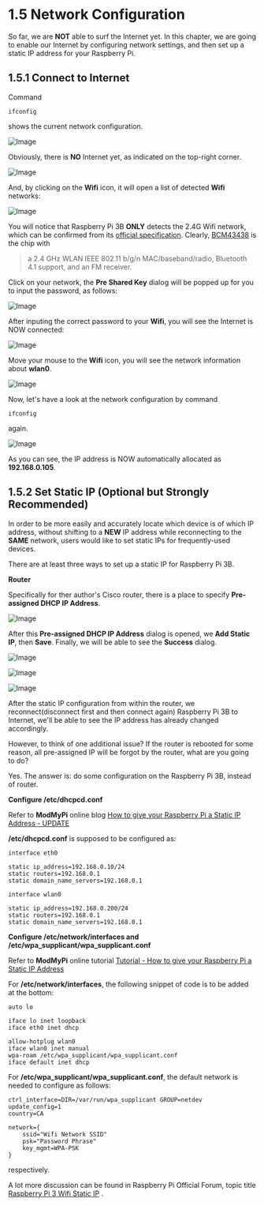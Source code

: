 # 1.5 Network Configuration

So far, we are **NOT** able to surf the Internet yet. In this chapter, we are going to enable our Internet by configuring network settings, and then set up a static IP address for your Raspberry Pi.

## 1.5.1 Connect to Internet
Command
```
ifconfig
```
shows the current network configuration.

![Image](./network_1_ifconfig.jpg)

Obviously, there is **NO** Internet yet, as indicated on the top-right corner.

![Image](./network_2_internet_not_connected.jpg)

And, by clicking on the **Wifi** icon, it will open a list of detected **Wifi** networks:

![Image](./network_3_internet_listing.jpg)

You will notice that Raspberry Pi 3B **ONLY** detects the 2.4G Wifi network, which can be confirmed from its [official specification](https://www.raspberrypi.org/products/raspberry-pi-3-model-b/). Clearly, [BCM43438](http://www.cypress.com/file/298076/download) is the chip with 
> a 2.4 GHz WLAN IEEE 802.11 b/g/n MAC/baseband/radio, Bluetooth 4.1 support, and an FM receiver.

Click on your network, the **Pre Shared Key** dialog will be popped up for you to input the password, as follows:

![Image](./network_4_internet_pre_sharedkey.jpg)

After inputing the correct password to your **Wifi**, you will see the Internet is NOW connected:

![Image](./network_5_internet_connected_1.jpg)

Move your mouse to the **Wifi** icon, you will see the network information about **wlan0**.

![Image](./network_6_internet_connected_2.jpg)

Now, let's have a look at the network configuration by command
```
ifconfig
```
again.

![Image](./network_7_ifconfig.jpg)

As you can see, the IP address is NOW automatically allocated as **192.168.0.105**.


## 1.5.2 Set Static IP (Optional but Strongly Recommended)

In order to be more easily and accurately locate which device is of which IP address, without shifting to a **NEW** IP address while reconnecting to the **SAME** network, users would like to set static IPs for frequently-used devices.

There are at least three ways to set up a static IP for Raspberry Pi 3B.

**Router**

Specifically for ther author's Cisco router, there is a place to specify **Pre-assigned DHCP IP Address**.

![Image](./router_configure_1.jpg)

After this **Pre-assigned DHCP IP Address** dialog is opened, we **Add Static IP**, then **Save**. Finally, we will be able to see the **Success** dialog.

![Image](./router_configure_2.jpg)

![Image](./router_configure_3.jpg)

![Image](./router_configure_4.jpg)

After the static IP configuration from within the router, we reconnect(disconnect first and then connect again) Raspberry Pi 3B to Internet, we'll be able to see the IP address has already changed accordingly.

However, to think of one additional issue? If the router is rebooted for some reason, all pre-assigned IP will be forgot by the router, what are you going to do?

Yes. The answer is: do some configuration on the Raspberry Pi 3B, instead of router.


**Configure /etc/dhcpcd.conf**

Refer to **ModMyPi** online blog [How to give your Raspberry Pi a Static IP Address - UPDATE](https://www.modmypi.com/blog/how-to-give-your-raspberry-pi-a-static-ip-address-update)

**/etc/dhcpcd.conf** is supposed to be configured as:
```
interface eth0

static ip_address=192.168.0.10/24
static routers=192.168.0.1
static domain_name_servers=192.168.0.1

interface wlan0

static ip_address=192.168.0.200/24
static routers=192.168.0.1
static domain_name_servers=192.168.0.1
```


**Configure /etc/network/interfaces and /etc/wpa\_supplicant/wpa\_supplicant.conf**

Refer to **ModMyPi** online tutorial [Tutorial - How to give your Raspberry Pi a Static IP Address](https://www.modmypi.com/blog/tutorial-how-to-give-your-raspberry-pi-a-static-ip-address)

For **/etc/network/interfaces**, the following snippet of code is to be added at the bottom:
```
auto lo

iface lo inet loopback
iface eth0 inet dhcp

allow-hotplug wlan0
iface wlan0 inet manual
wpa-roam /etc/wpa_supplicant/wpa_supplicant.conf
iface default inet dhcp
```

For **/etc/wpa\_supplicant/wpa\_supplicant.conf**, the default network is needed to configure as follows:
```
ctrl_interface=DIR=/var/run/wpa_supplicant GROUP=netdev
update_config=1
country=CA

network={
    ssid="Wifi Network SSID"
    psk="Password Phrase"
    key_mgmt=WPA-PSK
}
```
respectively.

A lot more discussion can be found in Raspberry Pi Official Forum, topic title 
[Raspberry Pi 3 Wifi Static IP](https://www.raspberrypi.org/forums/viewtopic.php?f=91&t=157250) .

<!-- ![Image](./network_8_interfaces.jpg) -->

